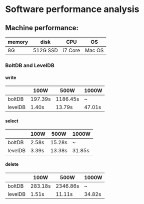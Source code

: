 # Software performance analysis

## Machine performance:

memory |    disk  |  CPU   | OS
------ | -------- |--------|-------
8G     | 512G SSD | i7 Core| Mac OS

### BoltDB and LevelDB

#### write

|      |    100W  |  500W   | 1000W|
------ | -------- |-------- |-------
boltDB | 197.39s  | 1186.45s| ~
levelDB| 1.40s    | 13.79s  | 47.01s

#### select

|      |    100W  |  500W   | 1000W|
------ | -------- |-------- |-------
boltDB | 2.58s    | 15.28s  | ~
levelDB| 3.39s    | 13.38s  | 31.85s

#### delete

|        |    100W  |  500W   | 1000W|
------  | -------- |-------- |-------
boltDB  | 283.18s  | 2346.86s| ~
levelDB | 1.51s    | 11.11s  | 34.82s
